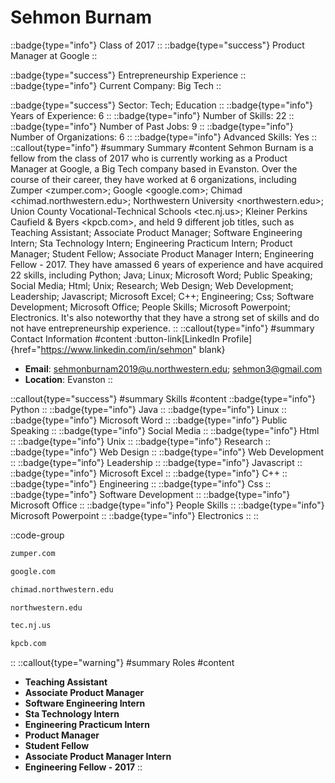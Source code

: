 # Sehmon Burnam
::badge{type="info"}
Class of 2017
::
::badge{type="success"}
Product Manager at Google
::

::badge{type="success"}
Entrepreneurship Experience
::
::badge{type="info"}
Current Company: Big Tech
::

::badge{type="success"}
Sector: Tech; Education
::
::badge{type="info"}
Years of Experience: 6
::
::badge{type="info"}
Number of Skills: 22
::
::badge{type="info"}
Number of Past Jobs: 9
::
::badge{type="info"}
Number of Organizations: 6
::
::badge{type="info"}
Advanced Skills: Yes
::
::callout{type="info"}
#summary
Summary
#content
Sehmon Burnam is a fellow from the class of 2017 who is currently working as a Product Manager at Google, a Big Tech company based in Evanston. Over the course of their career, they have worked at 6 organizations, including Zumper <zumper.com>; Google <google.com>; Chimad <chimad.northwestern.edu>; Northwestern University <northwestern.edu>; Union County Vocational-Technical Schools <tec.nj.us>; Kleiner Perkins Caufield & Byers <kpcb.com>, and held 9 different job titles, such as Teaching Assistant; Associate Product Manager; Software Engineering Intern; Sta Technology Intern; Engineering Practicum Intern; Product Manager; Student Fellow; Associate Product Manager Intern; Engineering Fellow - 2017. They have amassed 6 years of experience and have acquired 22 skills, including Python; Java; Linux; Microsoft Word; Public Speaking; Social Media; Html; Unix; Research; Web Design; Web Development; Leadership; Javascript; Microsoft Excel; C++; Engineering; Css; Software Development; Microsoft Office; People Skills; Microsoft Powerpoint; Electronics. It's also noteworthy that they have a strong set of skills and do not have entrepreneurship experience.
::
::callout{type="info"}
#summary
Contact Information
#content
:button-link[LinkedIn Profile]{href="https://www.linkedin.com/in/sehmon" blank}
- **Email**: sehmonburnam2019@u.northwestern.edu; sehmon3@gmail.com
- **Location**: Evanston
::

::callout{type="success"}
#summary
Skills
#content
::badge{type="info"}
Python
::
::badge{type="info"}
Java
::
::badge{type="info"}
Linux
::
::badge{type="info"}
Microsoft Word
::
::badge{type="info"}
Public Speaking
::
::badge{type="info"}
Social Media
::
::badge{type="info"}
Html
::
::badge{type="info"}
Unix
::
::badge{type="info"}
Research
::
::badge{type="info"}
Web Design
::
::badge{type="info"}
Web Development
::
::badge{type="info"}
Leadership
::
::badge{type="info"}
Javascript
::
::badge{type="info"}
Microsoft Excel
::
::badge{type="info"}
C++
::
::badge{type="info"}
Engineering
::
::badge{type="info"}
Css
::
::badge{type="info"}
Software Development
::
::badge{type="info"}
Microsoft Office
::
::badge{type="info"}
People Skills
::
::badge{type="info"}
Microsoft Powerpoint
::
::badge{type="info"}
Electronics
::
::

::code-group
```bash [Zumper]
zumper.com
```
```bash [Google]
google.com
```
```bash [Chimad]
chimad.northwestern.edu
```
```bash [Northwestern University]
northwestern.edu
```
```bash [Union County Vocational-Technical Schools]
tec.nj.us
```
```bash [Kleiner Perkins Caufield & Byers]
kpcb.com
```
::
::callout{type="warning"}
#summary
Roles
#content
- **Teaching Assistant**
- **Associate Product Manager**
- **Software Engineering Intern**
- **Sta Technology Intern**
- **Engineering Practicum Intern**
- **Product Manager**
- **Student Fellow**
- **Associate Product Manager Intern**
- **Engineering Fellow - 2017**
::

